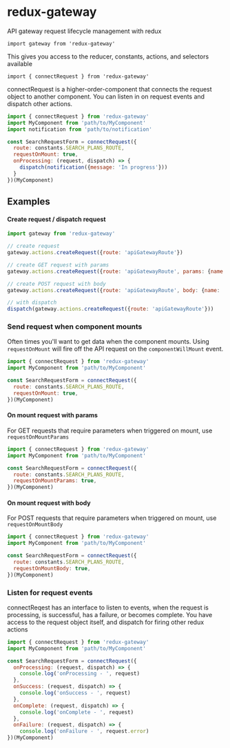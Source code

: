 # redux-gateway

API gateway request lifecycle management with redux

`import gateway from 'redux-gateway'`

This gives you access to the reducer, constants, actions, and selectors available

`import { connectRequest } from 'redux-gateway'`

connectRequest is a higher-order-component that connects the request object to another component.  You can listen in on request events and dispatch other actions.

```javascript
import { connectRequest } from 'redux-gateway'
import MyComponent from 'path/to/MyComponent'
import notification from 'path/to/notification'

const SearchRequestForm = connectRequest({
  route: constants.SEARCH_PLANS_ROUTE,
  requestOnMount: true,
  onProcessing: (request, dispatch) => {
    dispatch(notification({message: 'In progress'}))
  }
})(MyComponent)

```

## Examples

#### Create request / dispatch request
```javascript
import gateway from 'redux-gateway'

// create request
gateway.actions.createRequest({route: 'apiGatewayRoute'})

// create GET request with params
gateway.actions.createRequest({route: 'apiGatewayRoute', params: {name: 'value'}})

// create POST request with body
gateway.actions.createRequest({route: 'apiGatewayRoute', body: {name: 'value'}})

// with dispatch
dispatch(gateway.actions.createRequest({route: 'apiGatewayRoute'}))

```

### Send request when component mounts

Often times you'll want to get data when the component mounts. Using `requestOnMount` will fire off the API request on the `componentWillMount` event.
```javascript
import { connectRequest } from 'redux-gateway'
import MyComponent from 'path/to/MyComponent'

const SearchRequestForm = connectRequest({
  route: constants.SEARCH_PLANS_ROUTE,
  requestOnMount: true,
})(MyComponent)

```

#### On mount request with params

For GET requests that require parameters when triggered on mount, use `requestOnMountParams`

```javascript
import { connectRequest } from 'redux-gateway'
import MyComponent from 'path/to/MyComponent'

const SearchRequestForm = connectRequest({
  route: constants.SEARCH_PLANS_ROUTE,
  requestOnMountParams: true,
})(MyComponent)

```


#### On mount request with body

For POST requests that require parameters when triggered on mount, use `requestOnMountBody`

```javascript
import { connectRequest } from 'redux-gateway'
import MyComponent from 'path/to/MyComponent'

const SearchRequestForm = connectRequest({
  route: constants.SEARCH_PLANS_ROUTE,
  requestOnMountBody: true,
})(MyComponent)

```



### Listen for request events

connectReqest has an interface to listen to events, when the request is processing, is successful, has a failure, or becomes complete. You have access to the request object itself, and dispatch for firing other redux actions
```javascript
import { connectRequest } from 'redux-gateway'
import MyComponent from 'path/to/MyComponent'

const SearchRequestForm = connectRequest({
  onProcessing: (request, dispatch) => {
    console.log('onProcessing - ', request)
  },
  onSuccess: (request, dispatch) => {
    console.log('onSuccess - ', request)
  },
  onComplete: (request, dispatch) => {
    console.log('onComplete - ', request)
  },
  onFailure: (request, dispatch) => {
    console.log('onFailure - ', request.error)
})(MyComponent)

```
